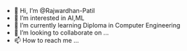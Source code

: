 - 👋 Hi, I’m @Rajwardhan-Patil
- 👀 I’m interested in AI,ML
- 🌱 I’m currently learning Diploma in Computer Engineering 
- 💞️ I’m looking to collaborate on ...
- 📫 How to reach me ...

<!---
Rajwardhan-Patil/Rajwardhan-Patil is a ✨ special ✨ repository because its `README.md` (this file) appears on your GitHub profile.
You can click the Preview link to take a look at your changes.
--->

